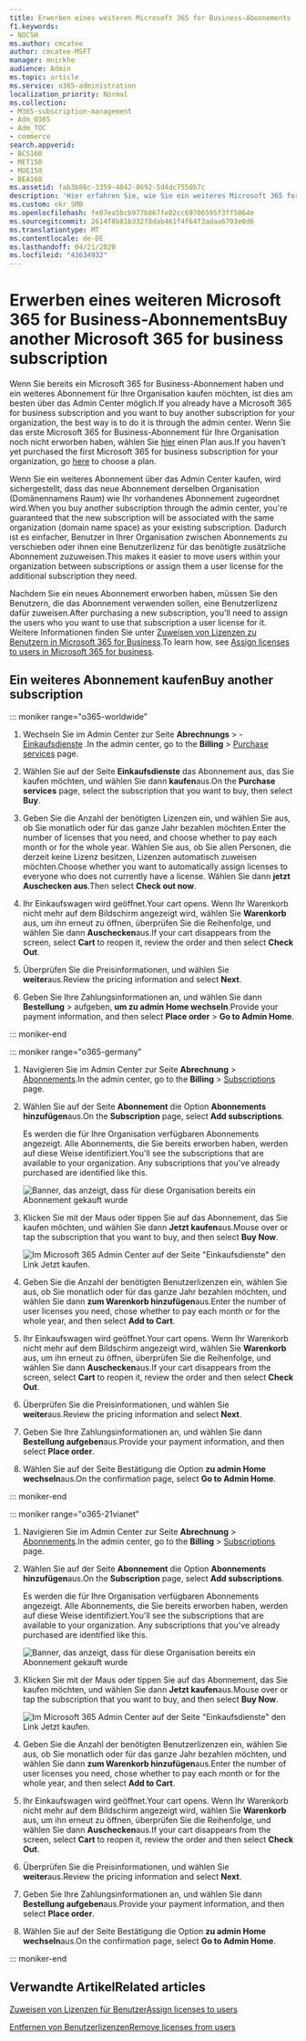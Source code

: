 ```yaml
---
title: Erwerben eines weiteren Microsoft 365 for Business-Abonnements
f1.keywords:
- NOCSH
ms.author: cmcatee
author: cmcatee-MSFT
manager: mnirkhe
audience: Admin
ms.topic: article
ms.service: o365-administration
localization_priority: Normal
ms.collection:
- M365-subscription-management
- Adm_O365
- Adm_TOC
- commerce
search.appverid:
- BCS160
- MET150
- MOE150
- BEA160
ms.assetid: fab3b86c-3359-4042-8692-5d4dc7550b7c
description: 'Hier erfahren Sie, wie Sie ein weiteres Microsoft 365 for Business-Abonnement für Ihre Organisation erwerben, wenn Sie bereits über ein Abonnement verfügen. '
ms.custom: okr_SMB
ms.openlocfilehash: fe07ea5bcb977b867fe02cc69706595f3ff5064e
ms.sourcegitcommit: 2614f8b81b332f8dab461f4f64f3adaa6703e0d6
ms.translationtype: MT
ms.contentlocale: de-DE
ms.lasthandoff: 04/21/2020
ms.locfileid: "43634932"
---
```

# <a name="buy-another-microsoft-365-for-business-subscription"></a><span data-ttu-id="7c4c9-103">Erwerben eines weiteren Microsoft 365 for Business-Abonnements</span><span class="sxs-lookup"><span data-stu-id="7c4c9-103">Buy another Microsoft 365 for business subscription</span></span>

<span data-ttu-id="7c4c9-104">Wenn Sie bereits ein Microsoft 365 for Business-Abonnement haben und ein weiteres Abonnement für Ihre Organisation kaufen möchten, ist dies am besten über das Admin Center möglich.</span><span class="sxs-lookup"><span data-stu-id="7c4c9-104">If you already have a Microsoft 365 for business subscription and you want to buy another subscription for your organization, the best way is to do it is through the admin center.</span></span> <span data-ttu-id="7c4c9-105">Wenn Sie das erste Microsoft 365 for Business-Abonnement für Ihre Organisation noch nicht erworben haben, wählen Sie [hier](https://products.office.com/business/compare-office-365-for-business-plans) einen Plan aus.</span><span class="sxs-lookup"><span data-stu-id="7c4c9-105">If you haven't yet purchased the first Microsoft 365 for business subscription for your organization, go [here](https://products.office.com/business/compare-office-365-for-business-plans) to choose a plan.</span></span>
  
<span data-ttu-id="7c4c9-106">Wenn Sie ein weiteres Abonnement über das Admin Center kaufen, wird sichergestellt, dass das neue Abonnement derselben Organisation (Domänennamens Raum) wie Ihr vorhandenes Abonnement zugeordnet wird.</span><span class="sxs-lookup"><span data-stu-id="7c4c9-106">When you buy another subscription through the admin center, you're guaranteed that the new subscription will be associated with the same organization (domain name space) as your existing subscription.</span></span> <span data-ttu-id="7c4c9-107">Dadurch ist es einfacher, Benutzer in Ihrer Organisation zwischen Abonnements zu verschieben oder ihnen eine Benutzerlizenz für das benötigte zusätzliche Abonnement zuzuweisen.</span><span class="sxs-lookup"><span data-stu-id="7c4c9-107">This makes it easier to move users within your organization between subscriptions or assign them a user license for the additional subscription they need.</span></span>
  
<span data-ttu-id="7c4c9-108">Nachdem Sie ein neues Abonnement erworben haben, müssen Sie den Benutzern, die das Abonnement verwenden sollen, eine Benutzerlizenz dafür zuweisen.</span><span class="sxs-lookup"><span data-stu-id="7c4c9-108">After purchasing a new subscription, you'll need to assign the users who you want to use that subscription a user license for it.</span></span> <span data-ttu-id="7c4c9-109">Weitere Informationen finden Sie unter [Zuweisen von Lizenzen zu Benutzern in Microsoft 365 for Business](../admin/manage/assign-licenses-to-users.md).</span><span class="sxs-lookup"><span data-stu-id="7c4c9-109">To learn how, see [Assign licenses to users in Microsoft 365 for business](../admin/manage/assign-licenses-to-users.md).</span></span>
  
## <a name="buy-another-subscription"></a><span data-ttu-id="7c4c9-110">Ein weiteres Abonnement kaufen</span><span class="sxs-lookup"><span data-stu-id="7c4c9-110">Buy another subscription</span></span>

::: moniker range="o365-worldwide"


1. <span data-ttu-id="7c4c9-111">Wechseln Sie im Admin Center zur Seite **Abrechnungs** \> - <a href="https://go.microsoft.com/fwlink/p/?linkid=868433" target="_blank">Einkaufsdienste</a> .</span><span class="sxs-lookup"><span data-stu-id="7c4c9-111">In the admin center, go to the **Billing** \> <a href="https://go.microsoft.com/fwlink/p/?linkid=868433" target="_blank">Purchase services</a> page.</span></span>

2. <span data-ttu-id="7c4c9-112">Wählen Sie auf der Seite **Einkaufsdienste** das Abonnement aus, das Sie kaufen möchten, und wählen Sie dann **kaufen**aus.</span><span class="sxs-lookup"><span data-stu-id="7c4c9-112">On the **Purchase services** page, select the subscription that you want to buy, then select **Buy**.</span></span>

3. <span data-ttu-id="7c4c9-113">Geben Sie die Anzahl der benötigten Lizenzen ein, und wählen Sie aus, ob Sie monatlich oder für das ganze Jahr bezahlen möchten.</span><span class="sxs-lookup"><span data-stu-id="7c4c9-113">Enter the number of licenses that you need, and choose whether to pay each month or for the whole year.</span></span> <span data-ttu-id="7c4c9-114">Wählen Sie aus, ob Sie allen Personen, die derzeit keine Lizenz besitzen, Lizenzen automatisch zuweisen möchten.</span><span class="sxs-lookup"><span data-stu-id="7c4c9-114">Choose whether you want to automatically assign licenses to everyone who does not currently have a license.</span></span> <span data-ttu-id="7c4c9-115">Wählen Sie dann **jetzt Auschecken aus**.</span><span class="sxs-lookup"><span data-stu-id="7c4c9-115">Then select **Check out now**.</span></span>

4. <span data-ttu-id="7c4c9-116">Ihr Einkaufswagen wird geöffnet.</span><span class="sxs-lookup"><span data-stu-id="7c4c9-116">Your cart opens.</span></span> <span data-ttu-id="7c4c9-117">Wenn Ihr Warenkorb nicht mehr auf dem Bildschirm angezeigt wird, wählen Sie **Warenkorb** aus, um ihn erneut zu öffnen, überprüfen Sie die Reihenfolge, und wählen Sie dann **Auschecken**aus.</span><span class="sxs-lookup"><span data-stu-id="7c4c9-117">If your cart disappears from the screen, select **Cart** to reopen it, review the order and then select **Check Out**.</span></span>

5. <span data-ttu-id="7c4c9-118">Überprüfen Sie die Preisinformationen, und wählen Sie **weiter**aus.</span><span class="sxs-lookup"><span data-stu-id="7c4c9-118">Review the pricing information and select **Next**.</span></span>

6. <span data-ttu-id="7c4c9-119">Geben Sie Ihre Zahlungsinformationen an, und wählen Sie dann **Bestellung** \> aufgeben, **um zu admin Home wechseln**.</span><span class="sxs-lookup"><span data-stu-id="7c4c9-119">Provide your payment information, and then select **Place order** \> **Go to Admin Home**.</span></span>

::: moniker-end

::: moniker range="o365-germany"

1. <span data-ttu-id="7c4c9-120">Navigieren Sie im Admin Center zur Seite **Abrechnung** \> <a href="https://go.microsoft.com/fwlink/p/?linkid=847745" target="_blank">Abonnements</a>.</span><span class="sxs-lookup"><span data-stu-id="7c4c9-120">In the admin center, go to the **Billing** \> <a href="https://go.microsoft.com/fwlink/p/?linkid=847745" target="_blank">Subscriptions</a> page.</span></span>

2. <span data-ttu-id="7c4c9-121">Wählen Sie auf der Seite **Abonnement** die Option **Abonnements hinzufügen**aus.</span><span class="sxs-lookup"><span data-stu-id="7c4c9-121">On the **Subscription** page, select **Add subscriptions**.</span></span>

    <span data-ttu-id="7c4c9-p106">Es werden die für Ihre Organisation verfügbaren Abonnements angezeigt. Alle Abonnements, die Sie bereits erworben haben, werden auf diese Weise identifiziert.</span><span class="sxs-lookup"><span data-stu-id="7c4c9-p106">You'll see the subscriptions that are available to your organization. Any subscriptions that you've already purchased are identified like this.</span></span>

    ![Banner, das anzeigt, dass für diese Organisation bereits ein Abonnement gekauft wurde](../media/9e18d31a-24a5-4c64-a71c-fafd4a4feb28.png)
  
3. <span data-ttu-id="7c4c9-125">Klicken Sie mit der Maus oder tippen Sie auf das Abonnement, das Sie kaufen möchten, und wählen Sie dann **Jetzt kaufen**aus.</span><span class="sxs-lookup"><span data-stu-id="7c4c9-125">Mouse over or tap the subscription that you want to buy, and then select **Buy Now**.</span></span>

    ![Im Microsoft 365 Admin Center auf der Seite "Einkaufsdienste" den Link Jetzt kaufen.](../media/f344c0a8-c58f-461d-b8e9-cddbb18f8ee8.png)
  
4. <span data-ttu-id="7c4c9-127">Geben Sie die Anzahl der benötigten Benutzerlizenzen ein, wählen Sie aus, ob Sie monatlich oder für das ganze Jahr bezahlen möchten, und wählen Sie dann **zum Warenkorb hinzufügen**aus.</span><span class="sxs-lookup"><span data-stu-id="7c4c9-127">Enter the number of user licenses you need, chose whether to pay each month or for the whole year, and then select **Add to Cart**.</span></span>

5. <span data-ttu-id="7c4c9-128">Ihr Einkaufswagen wird geöffnet.</span><span class="sxs-lookup"><span data-stu-id="7c4c9-128">Your cart opens.</span></span> <span data-ttu-id="7c4c9-129">Wenn Ihr Warenkorb nicht mehr auf dem Bildschirm angezeigt wird, wählen Sie **Warenkorb** aus, um ihn erneut zu öffnen, überprüfen Sie die Reihenfolge, und wählen Sie dann **Auschecken**aus.</span><span class="sxs-lookup"><span data-stu-id="7c4c9-129">If your cart disappears from the screen, select **Cart** to reopen it, review the order and then select **Check Out**.</span></span>

6. <span data-ttu-id="7c4c9-130">Überprüfen Sie die Preisinformationen, und wählen Sie **weiter**aus.</span><span class="sxs-lookup"><span data-stu-id="7c4c9-130">Review the pricing information and select **Next**.</span></span>

7. <span data-ttu-id="7c4c9-131">Geben Sie Ihre Zahlungsinformationen an, und wählen Sie dann **Bestellung aufgeben**aus.</span><span class="sxs-lookup"><span data-stu-id="7c4c9-131">Provide your payment information, and then select **Place order**.</span></span>

8. <span data-ttu-id="7c4c9-132">Wählen Sie auf der Seite Bestätigung die Option **zu admin Home wechseln**aus.</span><span class="sxs-lookup"><span data-stu-id="7c4c9-132">On the confirmation page, select **Go to Admin Home**.</span></span>

::: moniker-end

::: moniker range="o365-21vianet"

1. <span data-ttu-id="7c4c9-133">Navigieren Sie im Admin Center zur Seite **Abrechnung** \> <a href="https://go.microsoft.com/fwlink/p/?linkid=850626" target="_blank">Abonnements</a>.</span><span class="sxs-lookup"><span data-stu-id="7c4c9-133">In the admin center, go to the **Billing** \> <a href="https://go.microsoft.com/fwlink/p/?linkid=850626" target="_blank">Subscriptions</a> page.</span></span>

2. <span data-ttu-id="7c4c9-134">Wählen Sie auf der Seite **Abonnement** die Option **Abonnements hinzufügen**aus.</span><span class="sxs-lookup"><span data-stu-id="7c4c9-134">On the **Subscription** page, select **Add subscriptions**.</span></span>

    <span data-ttu-id="7c4c9-p108">Es werden die für Ihre Organisation verfügbaren Abonnements angezeigt. Alle Abonnements, die Sie bereits erworben haben, werden auf diese Weise identifiziert.</span><span class="sxs-lookup"><span data-stu-id="7c4c9-p108">You'll see the subscriptions that are available to your organization. Any subscriptions that you've already purchased are identified like this.</span></span>

    ![Banner, das anzeigt, dass für diese Organisation bereits ein Abonnement gekauft wurde](../media/9e18d31a-24a5-4c64-a71c-fafd4a4feb28.png)
  
3. <span data-ttu-id="7c4c9-138">Klicken Sie mit der Maus oder tippen Sie auf das Abonnement, das Sie kaufen möchten, und wählen Sie dann **Jetzt kaufen**aus.</span><span class="sxs-lookup"><span data-stu-id="7c4c9-138">Mouse over or tap the subscription that you want to buy, and then select **Buy Now**.</span></span>

    ![Im Microsoft 365 Admin Center auf der Seite "Einkaufsdienste" den Link Jetzt kaufen.](../media/f344c0a8-c58f-461d-b8e9-cddbb18f8ee8.png)
  
4. <span data-ttu-id="7c4c9-140">Geben Sie die Anzahl der benötigten Benutzerlizenzen ein, wählen Sie aus, ob Sie monatlich oder für das ganze Jahr bezahlen möchten, und wählen Sie dann **zum Warenkorb hinzufügen**aus.</span><span class="sxs-lookup"><span data-stu-id="7c4c9-140">Enter the number of user licenses you need, chose whether to pay each month or for the whole year, and then select **Add to Cart**.</span></span>

5. <span data-ttu-id="7c4c9-141">Ihr Einkaufswagen wird geöffnet.</span><span class="sxs-lookup"><span data-stu-id="7c4c9-141">Your cart opens.</span></span> <span data-ttu-id="7c4c9-142">Wenn Ihr Warenkorb nicht mehr auf dem Bildschirm angezeigt wird, wählen Sie **Warenkorb** aus, um ihn erneut zu öffnen, überprüfen Sie die Reihenfolge, und wählen Sie dann **Auschecken**aus.</span><span class="sxs-lookup"><span data-stu-id="7c4c9-142">If your cart disappears from the screen, select **Cart** to reopen it, review the order and then select **Check Out**.</span></span>

6. <span data-ttu-id="7c4c9-143">Überprüfen Sie die Preisinformationen, und wählen Sie **weiter**aus.</span><span class="sxs-lookup"><span data-stu-id="7c4c9-143">Review the pricing information and select **Next**.</span></span>

7. <span data-ttu-id="7c4c9-144">Geben Sie Ihre Zahlungsinformationen an, und wählen Sie dann **Bestellung aufgeben**aus.</span><span class="sxs-lookup"><span data-stu-id="7c4c9-144">Provide your payment information, and then select **Place order**.</span></span>

8. <span data-ttu-id="7c4c9-145">Wählen Sie auf der Seite Bestätigung die Option **zu admin Home wechseln**aus.</span><span class="sxs-lookup"><span data-stu-id="7c4c9-145">On the confirmation page, select **Go to Admin Home**.</span></span>

::: moniker-end

## <a name="related-articles"></a><span data-ttu-id="7c4c9-146">Verwandte Artikel</span><span class="sxs-lookup"><span data-stu-id="7c4c9-146">Related articles</span></span>

[<span data-ttu-id="7c4c9-147">Zuweisen von Lizenzen für Benutzer</span><span class="sxs-lookup"><span data-stu-id="7c4c9-147">Assign licenses to users</span></span>](../admin/manage/assign-licenses-to-users.md)
  
[<span data-ttu-id="7c4c9-148">Entfernen von Benutzerlizenzen</span><span class="sxs-lookup"><span data-stu-id="7c4c9-148">Remove licenses from users</span></span>](../admin/manage/remove-licenses-from-users.md)
